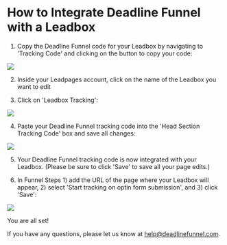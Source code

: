 # How to Integrate Deadline Funnel with a Leadbox

1. Copy the Deadline Funnel code for your Leadbox by navigating to 'Tracking Code' and clicking on the button to copy your code:

![](https://s3.amazonaws.com/helpscout.net/docs/assets/53974d6ce4b0c76107b109d1/images/5a7b84f70428634376cfec58/file-nCV9LRDZSb.png)

2. Inside your Leadpages account, click on the name of the Leadbox you want to edit

3. Click on 'Leadbox Tracking':

![](https://s3.amazonaws.com/helpscout.net/docs/assets/53974d6ce4b0c76107b109d1/images/5ad113222c7d3a0e9367521b/file-ZGtzlMyfg6.png)

4. Paste your Deadline Funnel tracking code into the 'Head Section Tracking Code' box and save all changes:

![](https://s3.amazonaws.com/helpscout.net/docs/assets/53974d6ce4b0c76107b109d1/images/5ad112aa2c7d3a0e93675219/file-o95ODmsMlL.png)

5. Your Deadline Funnel tracking code is now integrated with your Leadbox. \(Please be sure to click 'Save' to save all your page edits.\)

6. In Funnel Steps 1\) add the URL of the page where your Leadbox will appear, 2\) select 'Start tracking on optin form submission', and 3\) click 'Save':

![](https://s3.amazonaws.com/helpscout.net/docs/assets/53974d6ce4b0c76107b109d1/images/5a7cb5c20428634376cff660/file-EVh0rq8xB2.png)

You are all set!

If you have any questions, please let us know at [help@deadlinefunnel.com](mailto:mailto:help@deadlinefunnel.com).

